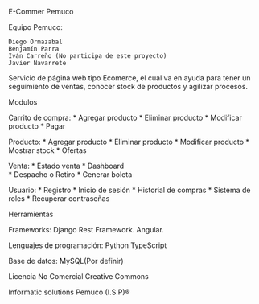 E-Commer Pemuco

Equipo Pemuco:

	Diego Ormazabal 
	Benjamín Parra
	Iván Carreño (No participa de este proyecto)
	Javier Navarrete

Servicio de página web tipo Ecomerce, el cual va en ayuda para tener un seguimiento de ventas, conocer stock de productos y agilizar procesos.

Modulos

Carrito de compra:
	* Agregar producto
	* Eliminar producto
	* Modificar producto
	* Pagar

Producto:
	* Agregar producto
	* Eliminar producto
	* Modificar producto
	* Mostrar stock
	* Ofertas 

Venta:
	* Estado venta 
	* Dashboard  
	* Despacho o Retiro
	* Generar boleta
	
	
Usuario:
	* Registro
	* Inicio de sesión
	* Historial de compras
        * Sistema de roles 
	* Recuperar contraseñas

Herramientas

Frameworks:
	    Django Rest Framework.
	    Angular.

Lenguajes de programación:
	    Python
 	    TypeScript

Base de datos:
        MySQL(Por definir)


Licencia No Comercial Creative Commons

Informatic solutions Pemuco (I.S.P)®

 

